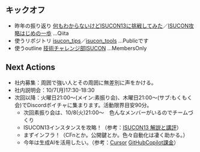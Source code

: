 ## キックオフ

- 昨年の振り返り [何もわからないけどISUCON13に挑戦してみた](https://qiita.com/kiwsdiv/items/597506988976702b97e2ISUCON13)／[ISUCON攻略はじめの一歩](https://qiita.com/hide_take/items/b0c7aa4b854a1fa82fab) …Qiita
- 使うリポジトリ [isucon_tips](https://github.com/ChallengeClub/isucon_tips)／[isucon_tools](https://github.com/ChallengeClub/isucon_tools) …Publicです
- 使うoutline [技術チャレンジ部ISUCON](https://outline.challenge-club.org/collection/isucon-ysgzjSYnbJ) ...MembersOnly

## Next Actions
- 社内募集：周囲で強い人とその周囲に無差別に声をかける。
- 社内説明会：10/7(月)17:30-18:30
- 次回以降：火曜日21:00～(メイン:素振り会)、木曜日21:00～(サブ:もくもく会)でDiscordボイチャに集まります。活動限界目安90分。
  - 次回素振り会は、10/8(火)21:00～　色んなメンバーがいるのでチームづくり
  - ISUCON13インスタンスを攻略！（参考：[ISUCON13 解説と講評](https://isucon.net/archives/58001272.html)）
  - まずインフラ！（CFnとか。公開鍵とか。色々自動化は凄く助かる。）
  - 今年は生成AIを活用したい。（参考：[Cursor](https://zenn.dev/umi_mori/books/ai-code-editor-cursor/viewer/intro) [GitHubCopilot課金](https://docs.github.com/ja/billing/managing-billing-for-your-products/managing-billing-for-github-copilot/about-billing-for-github-copilot)）

